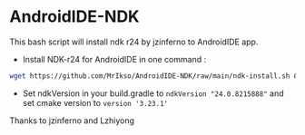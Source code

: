 # AndroidIDE-NDK
This bash script will install ndk r24 by jzinferno to AndroidIDE app.
- Install NDK-r24 for AndroidIDE in one command :
```sh
wget https://github.com/MrIkso/AndroidIDE-NDK/raw/main/ndk-install.sh && chmod +x ndk-install.sh && ./ndk-install.sh
```
- Set ndkVersion in your build.gradle to ```ndkVersion "24.0.8215888"``` and set cmake version to ```version '3.23.1'```

Thanks to jzinferno and Lzhiyong
